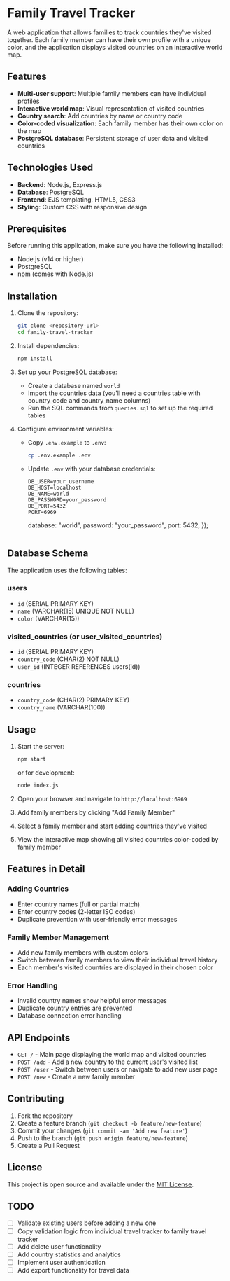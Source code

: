 # Family Travel Tracker

A web application that allows families to track countries they've visited together. Each family member can have their own profile with a unique color, and the application displays visited countries on an interactive world map.

## Features

- **Multi-user support**: Multiple family members can have individual profiles
- **Interactive world map**: Visual representation of visited countries
- **Country search**: Add countries by name or country code
- **Color-coded visualization**: Each family member has their own color on the map
- **PostgreSQL database**: Persistent storage of user data and visited countries

## Technologies Used

- **Backend**: Node.js, Express.js
- **Database**: PostgreSQL
- **Frontend**: EJS templating, HTML5, CSS3
- **Styling**: Custom CSS with responsive design

## Prerequisites

Before running this application, make sure you have the following installed:

- Node.js (v14 or higher)
- PostgreSQL
- npm (comes with Node.js)

## Installation

1. Clone the repository:
   ```bash
   git clone <repository-url>
   cd family-travel-tracker
   ```

2. Install dependencies:
   ```bash
   npm install
   ```

3. Set up your PostgreSQL database:
   - Create a database named `world`
   - Import the countries data (you'll need a countries table with country_code and country_name columns)
   - Run the SQL commands from `queries.sql` to set up the required tables

4. Configure environment variables:
   - Copy `.env.example` to `.env`:
     ```bash
     cp .env.example .env
     ```
   - Update `.env` with your database credentials:
     ```
     DB_USER=your_username
     DB_HOST=localhost
     DB_NAME=world
     DB_PASSWORD=your_password
     DB_PORT=5432
     PORT=6969
     ```
     database: "world",
     password: "your_password",
     port: 5432,
   });
   ```

## Database Schema

The application uses the following tables:

### users
- `id` (SERIAL PRIMARY KEY)
- `name` (VARCHAR(15) UNIQUE NOT NULL)
- `color` (VARCHAR(15))

### visited_countries (or user_visited_countries)
- `id` (SERIAL PRIMARY KEY)
- `country_code` (CHAR(2) NOT NULL)
- `user_id` (INTEGER REFERENCES users(id))

### countries
- `country_code` (CHAR(2) PRIMARY KEY)
- `country_name` (VARCHAR(100))

## Usage

1. Start the server:
   ```bash
   npm start
   ```
   or for development:
   ```bash
   node index.js
   ```

2. Open your browser and navigate to `http://localhost:6969`

3. Add family members by clicking "Add Family Member"

4. Select a family member and start adding countries they've visited

5. View the interactive map showing all visited countries color-coded by family member

## Features in Detail

### Adding Countries
- Enter country names (full or partial match)
- Enter country codes (2-letter ISO codes)
- Duplicate prevention with user-friendly error messages

### Family Member Management
- Add new family members with custom colors
- Switch between family members to view their individual travel history
- Each member's visited countries are displayed in their chosen color

### Error Handling
- Invalid country names show helpful error messages
- Duplicate country entries are prevented
- Database connection error handling

## API Endpoints

- `GET /` - Main page displaying the world map and visited countries
- `POST /add` - Add a new country to the current user's visited list
- `POST /user` - Switch between users or navigate to add new user page
- `POST /new` - Create a new family member

## Contributing

1. Fork the repository
2. Create a feature branch (`git checkout -b feature/new-feature`)
3. Commit your changes (`git commit -am 'Add new feature'`)
4. Push to the branch (`git push origin feature/new-feature`)
5. Create a Pull Request

## License

This project is open source and available under the [MIT License](LICENSE).

## TODO

- [ ] Validate existing users before adding a new one
- [ ] Copy validation logic from individual travel tracker to family travel tracker
- [ ] Add delete user functionality
- [ ] Add country statistics and analytics
- [ ] Implement user authentication
- [ ] Add export functionality for travel data
